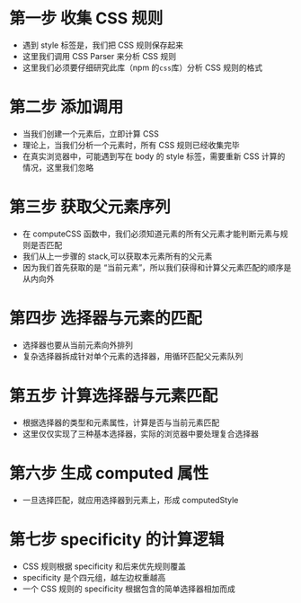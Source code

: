 # 第一步 收集 CSS 规则

- 遇到 style 标签是，我们把 CSS 规则保存起来
- 这里我们调用 CSS Parser 来分析 CSS 规则
- 这里我们必须要仔细研究此库（npm 的`css`库）分析 CSS 规则的格式

# 第二步 添加调用

- 当我们创建一个元素后，立即计算 CSS
- 理论上，当我们分析一个元素时，所有 CSS 规则已经收集完毕
- 在真实浏览器中，可能遇到写在 body 的 style 标签，需要重新 CSS 计算的情况，这里我们忽略

# 第三步 获取父元素序列

- 在 computeCSS 函数中，我们必须知道元素的所有父元素才能判断元素与规则是否匹配
- 我们从上一步骤的 stack,可以获取本元素所有的父元素
- 因为我们首先获取的是 “当前元素”，所以我们获得和计算父元素匹配的顺序是从内向外

# 第四步 选择器与元素的匹配

- 选择器也要从当前元素向外排列
- 复杂选择器拆成针对单个元素的选择器，用循环匹配父元素队列

# 第五步 计算选择器与元素匹配

- 根据选择器的类型和元素属性，计算是否与当前元素匹配
- 这里仅仅实现了三种基本选择器，实际的浏览器中要处理复合选择器

# 第六步 生成 computed 属性

- 一旦选择匹配，就应用选择器到元素上，形成 computedStyle

# 第七步 specificity 的计算逻辑

- CSS 规则根据 specificity 和后来优先规则覆盖
- specificity 是个四元组，越左边权重越高
- 一个 CSS 规则的 specificity 根据包含的简单选择器相加而成
